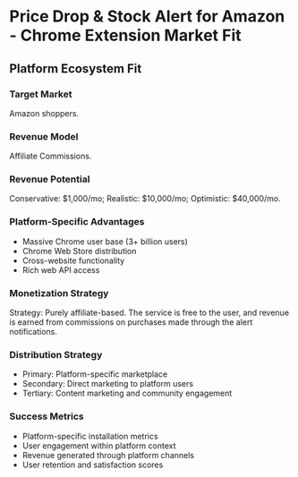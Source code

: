 # Price Drop & Stock Alert for Amazon - Chrome Extension Market Fit

## Platform Ecosystem Fit

### Target Market
Amazon shoppers.

### Revenue Model
Affiliate Commissions.

### Revenue Potential
Conservative: $1,000/mo; Realistic: $10,000/mo; Optimistic: $40,000/mo.

### Platform-Specific Advantages
- Massive Chrome user base (3+ billion users)
- Chrome Web Store distribution
- Cross-website functionality
- Rich web API access

### Monetization Strategy
Strategy: Purely affiliate-based. The service is free to the user, and revenue is earned from commissions on purchases made through the alert notifications.

### Distribution Strategy
- Primary: Platform-specific marketplace
- Secondary: Direct marketing to platform users
- Tertiary: Content marketing and community engagement

### Success Metrics
- Platform-specific installation metrics
- User engagement within platform context
- Revenue generated through platform channels
- User retention and satisfaction scores
